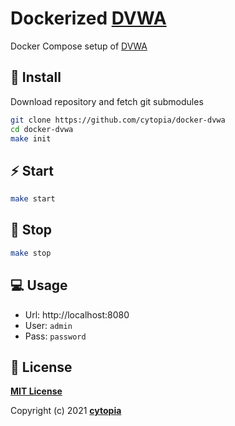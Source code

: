 # Dockerized [DVWA](https://github.com/digininja/DVWA)


Docker Compose setup of [DVWA](https://github.com/digininja/DVWA)


## :tada: Install

Download repository and fetch git submodules
```bash
git clone https://github.com/cytopia/docker-dvwa
cd docker-dvwa
make init
```


## :zap: Start
```bash
make start
```


## :no_entry_sign: Stop
```bash
make stop
```


## :computer: Usage

* Url: http://localhost:8080
* User: `admin`
* Pass: `password`



## :page_facing_up: License

**[MIT License](LICENSE.md)**

Copyright (c) 2021 **[cytopia](https://github.com/cytopia)**
